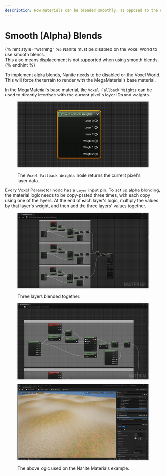 ```yaml
---
description: How materials can be blended smoothly, as opposed to the default height blend.
---
```


# Smooth (Alpha) Blends

{% hint style="warning" %}
Nanite must be disabled on the Voxel World to use smooth blends. \
This also means displacement is not supported when using smooth blends.
{% endhint %}

To implement alpha blends, Nanite needs to be disabled on the Voxel World. This will force the terrain to render with the MegaMaterial's base material.

In the MegaMaterial's base material, the `Voxel Fallback Weights` can be used to directly interface with the current pixel's layer IDs and weights.

<figure><img src="../../.gitbook/assets/image.png" alt=""><figcaption><p>The <code>Voxel Fallback Weights</code> node returns the current pixel's layer data.</p></figcaption></figure>

Every Voxel Parameter node has a `Layer` input pin. To set up alpha blending, the material logic needs to be copy-pasted three times, with each copy using one of the layers. At the end of each layer's logic, multiply the values by that layer's weight, and then add the three layers' values together.

<div>

<figure><img src="../../.gitbook/assets/image (1).png" alt=""><figcaption><p>Three layers blended together.</p></figcaption></figure>

 

<figure><img src="../../.gitbook/assets/image (2).png" alt=""><figcaption></figcaption></figure>

</div>

<figure><img src="../../.gitbook/assets/image (5).png" alt=""><figcaption><p>The above logic used on the Nanite Materials example.</p></figcaption></figure>
